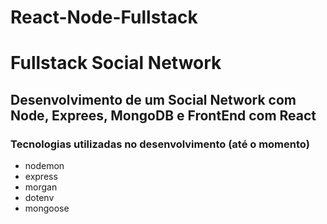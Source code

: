 # React-Node-Fullstack
# Fullstack Social Network 

## Desenvolvimento de um Social Network com Node, Exprees, MongoDB e FrontEnd com React

### Tecnologias utilizadas no desenvolvimento (até o momento)

* nodemon
* express
* morgan
* dotenv
* mongoose


